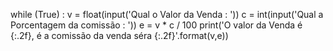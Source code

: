 while (True) :
    v = float(input('Qual o Valor da Venda : '))
    c = int(input('Qual a Porcentagem da comissão : '))
    e = v * c / 100
    print('O valor da Venda é {:.2f}, é a comissão da venda séra {:.2f}'.format(v,e))

